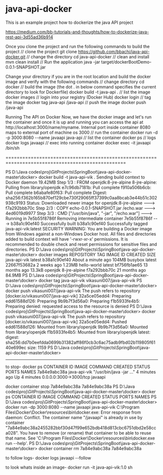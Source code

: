 # java-api-docker
This is an example project how to dockerize the java API project

https://medium.com/bb-tutorials-and-thoughts/how-to-dockerize-java-rest-api-3d55ad36b914

Once you clone the project and run the following commands to build the project
// clone the project
git clone https://github.com/bbachi/java-api-docker.git
// change the directory
cd java-api-docker
// clean and install
mvn clean install
// Run the application
java -jar target/dockerBootDemo-0.0.1-SNAPSHOT.jar


Change your directory if you are in the root location and build the docker image and verify with the following commands
// change directory
cd docker
// build the image (the dot . in below command specifies the current directory to look for Dockerfile)
docker build -t java-api .
// list the image
docker images
// login into your registry (Docker Hub)
docker login
// tag the image
docker tag java-api <repository name>/java-api
// push the image
docker push <repository name>/java-api

Running The API on Docker
Now, we have the docker image and let's run the container and once it is up and running you can access the api at http://localhost:3000/name/myname.
Internal port inside container 8080 maps to external port of machine os 3000
// run the container
docker run -d -p 3000:8080 --name javaapi java-api
// list the container
docker ps
// logs
docker logs javaapi
// exec into running container
docker exec -it javaapi /bin/sh


=================================================================================================

PS D:\Java codes\proj\GitProjects\SpringBoot\java-api-docker-master\docker> docker build -t java-api-vik .
Sending build context to Docker daemon  19.42MB
Step 1/3 : FROM openjdk:8-jre-alpine
8-jre-alpine: Pulling from library/openjdk
e7c96db7181b: Pull complete
f910a506b6cb: Pull complete
b6abafe80f63: Pull complete
Digest: sha256:f362b165b870ef129cbe730f29065ff37399c0aa8bcab3e44b51c302938c9193
Status: Downloaded newer image for openjdk:8-jre-alpine
 ---> f7a292bbb70c
Step 2/3 : COPY echo-0.0.1-SNAPSHOT.jar /echo.war
 ---> 4ed6019d9977
Step 3/3 : CMD ["/usr/bin/java", "-jar", "/echo.war"]
 ---> Running in 7e5b55f8786f
Removing intermediate container 7e5b55f8786f
 ---> b38a1c90ef40
Successfully built b38a1c90ef40
Successfully tagged java-api-vik:latest
SECURITY WARNING: You are building a Docker image from Windows against a non-Windows Docker host. All files and directories added to build context will have '-rwxr-xr-x' permissions. It is recommended to double check and reset permissions for sensitive files and directories.
PS D:\Java codes\proj\GitProjects\SpringBoot\java-api-docker-master\docker> docker images
REPOSITORY          TAG                 IMAGE ID            CREATED              SIZE
java-api-vik        latest              b38a1c90ef40        About a minute ago   104MB
busybox             latest              22667f53682a        2 weeks ago          1.23MB
hello-world         latest              bf756fb1ae65        13 months ago        13.3kB
openjdk             8-jre-alpine        f7a292bbb70c        21 months ago        84.9MB
PS D:\Java codes\proj\GitProjects\SpringBoot\java-api-docker-master\docker> docker tag java-api-vik vikasuni007/java-api-vik
PS D:\Java codes\proj\GitProjects\SpringBoot\java-api-docker-master\docker> docker push vikasuni007/java-api-vik        The push refers to repository [docker.io/vikasuni007/java-api-vik]
32a5ce05edd4: Preparing
edd61588d126: Preparing
9b9b7f3d56a0: Preparing
f1b5933fe4b5: Preparing
denied: requested access to the resource is denied
PS D:\Java codes\proj\GitProjects\SpringBoot\java-api-docker-master\docker> docker push vikasuni007/java-api-vik
The push refers to repository [docker.io/vikasuni007/java-api-vik]
32a5ce05edd4: Pushed
edd61588d126: Mounted from library/openjdk
9b9b7f3d56a0: Mounted from library/openjdk
f1b5933fe4b5: Mounted from library/openjdk
latest: digest: sha256:dd7b0eefdda0699b31382aff86f0cb3c6ac75adb9fbd02b119805f6140e699ec size: 1159
PS D:\Java codes\proj\GitProjects\SpringBoot\java-api-docker-master\docker>

----

to stop-
docker ps
CONTAINER ID        IMAGE               COMMAND                  CREATED             STATUS              PORTS                    NAMES
7a84e9abc38a        java-api-vik        "/usr/bin/java -jar …"   4 minutes ago       Up 4 minutes        0.0.0.0:3000->3000/tcp   javaapi

docker container stop 7a84e9abc38a          7a84e9abc38a
PS D:\Java codes\proj\GitProjects\SpringBoot\java-api-docker-master\docker> docker ps                                   CONTAINER ID        IMAGE               COMMAND             CREATED             STATUS              PORTS               NAMES
PS D:\Java codes\proj\GitProjects\SpringBoot\java-api-docker-master\docker> docker run -dp 3000:8080 --name javaapi java-api-vik
C:\Program Files\Docker\Docker\resources\bin\docker.exe: Error response from daemon: Conflict. The container name "/javaapi" is already in use by container "7a84e9abc38a2455282bbf30d47f99e652bdb418d813cbc6751dbd2e58cca028". You have to remove (or rename) that container to be able to reuse that name.
See 'C:\Program Files\Docker\Docker\resources\bin\docker.exe run --help'.
PS D:\Java codes\proj\GitProjects\SpringBoot\java-api-docker-master\docker> docker container rm 7a84e9abc38a
7a84e9abc38a

to follow logs-
 docker logs javaapi --follow
 
to look whats inside an image-
docker run -it java-api-vik:1.0 sh



